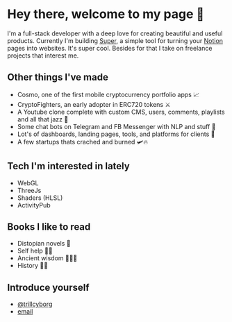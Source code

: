 # Hey there, welcome to my page 👋

I'm a full-stack developer with a deep love for creating beautiful and useful products. Currently I'm building [Super](https://super.so), a simple tool for turning your [Notion](https://notion.so) pages into websites. It's super cool. Besides for that I take on freelance projects that interest me.

## Other things I've made

* Cosmo, one of the first mobile cryptocurrency portfolio apps 📈
* CryptoFighters, an early adopter in ERC720 tokens ⚔️
* A Youtube clone complete with custom CMS, users, comments, playlists and all that jazz 📼
* Some chat bots on Telegram and FB Messenger with NLP and stuff 🤖
* Lot's of dashboards, landing pages, tools, and platforms for clients 💾
* A few startups thats crached and burned 🛩🔥

## Tech I'm interested in lately

* WebGL
* ThreeJs
* Shaders (HLSL)
* ActivityPub

## Books I like to read

* Distopian novels 🌃
* Self help 👩‍🏫
* Ancient wisdom 🧙🏻‍♂️
* History 👴🏻

## Introduce yourself

* [@trillcyborg](https://twitter.com/trillcyborg)
* [email](mailto:jason@trxrg.com)

<!--
**TrillCyborg/TrillCyborg** is a ✨ _special_ ✨ repository because its `README.md` (this file) appears on your GitHub profile.

Here are some ideas to get you started:

- 🔭 I’m currently working on ...
- 🌱 I’m currently learning ...
- 👯 I’m looking to collaborate on ...
- 🤔 I’m looking for help with ...
- 💬 Ask me about ...
- 📫 How to reach me: ...
- 😄 Pronouns: ...
- ⚡ Fun fact: ...
-->

